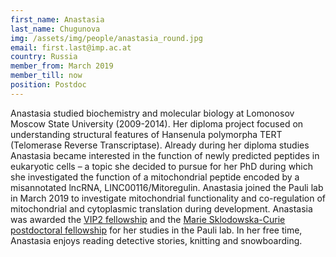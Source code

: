 ```yaml
---
first_name: Anastasia
last_name: Chugunova
img: /assets/img/people/anastasia_round.jpg
email: first.last@imp.ac.at
country: Russia
member_from: March 2019
member_till: now
position: Postdoc
---
```

Anastasia studied biochemistry and molecular biology at Lomonosov Moscow State University (2009-2014). Her diploma project focused on understanding structural features of Hansenula polymorpha TERT (Telomerase Reverse Transcriptase). Already during her diploma studies Anastasia became interested in the function of newly predicted peptides in eukaryotic cells – a topic she decided to pursue for her PhD during which she investigated the function of a mitochondrial peptide encoded by a misannotated lncRNA, LINC00116/Mitoregulin. Anastasia joined the Pauli lab in March 2019 to investigate mitochondrial functionality and co-regulation of mitochondrial and cytoplasmic translation during development. Anastasia was awarded the [VIP2 fellowship](https://training.vbc.ac.at/post-docs/vip2-post-doc-program/) and the [Marie Sklodowska-Curie postdoctoral fellowship](https://ec.europa.eu/research/mariecurieactions/actions/individual-fellowships_en) for her studies in the Pauli lab. In her free time, Anastasia enjoys reading detective stories, knitting and snowboarding.


